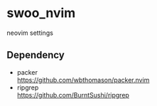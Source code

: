 # swoo_nvim
neovim settings

## Dependency
- packer  
  https://github.com/wbthomason/packer.nvim
- ripgrep  
  https://github.com/BurntSushi/ripgrep
